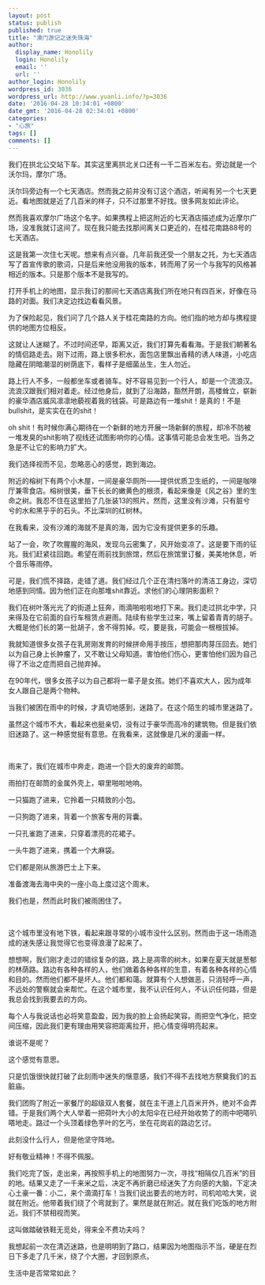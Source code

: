```yaml
---
layout: post
status: publish
published: true
title: "澳门游记之迷失珠海"
author:
  display_name: Honolily
  login: Honolily
  email: ''
  url: ''
author_login: Honolily
wordpress_id: 3036
wordpress_url: http://www.yuanli.info/?p=3036
date: '2016-04-28 10:34:01 +0800'
date_gmt: '2016-04-28 02:34:01 +0800'
categories:
- "心旅"
tags: []
comments: []
---
```

<p>我们在拱北公交站下车。其实这里离拱北关口还有一千二百米左右。旁边就是一个沃尔玛，摩尔广场。</p>
<p>沃尔玛旁边有一个七天酒店。然而我之前并没有订这个酒店，听闻有另一个七天更近。看地图就是近了几百米的样子，只不过那里不好找。很多网友如此评论。</p>
<p>然而我喜欢摩尔广场这个名字。如果携程上把这附近的七天酒店描述成为近摩尔广场，没准我就订这间了。现在我只能去找那间离关口更近的，在桂花南路88号的七天酒店。</p>
<p>这是我第一次住七天呢。想来有点兴奋。几年前我还受一个朋友之托，为七天酒店写了首宣传歌的歌词，只是后来他没用我的版本，转而用了另一个与我写的风格甚相近的版本。只是那个版本不是我写的。</p>
<p>打开手机上的地图，显示我订的那间七天酒店离我们所在地只有四百米，好像在马路的对面。我们决定边找边看看风景。</p>
<p>为了保险起见，我们问了几个路人关于桂花南路的方向。他们指的地方却与携程提供的地图方位相反。</p>
<p>这就让人迷糊了。不过时间还早，距离又近，我们打算先看看海。于是我们朝著名的情侣路走去。刚下过雨，路上很多积水，面包店里飘出香精的诱人味道，小吃店隐藏在阴暗潮湿的树荫底下，看样子是细菌丛生，生人勿近。</p>
<p>路上行人不多，一般都坐车或者骑车。好不容易见到一个行人，却是一个流浪汉。流浪汉跟我们相对着走。经过他身后，就到了沿海路，豁然开朗，高楼耸立，崭新的豪华酒店威风凛凛地藐视着我的钱袋。可是路边有一堆shit！是真的！不是bullshit，是实实在在的shit！</p>
<p>oh shit！有时候你满心期待在一个新鲜的地方开展一场新鲜的旅程，却冷不防被一堆发臭的shit影响了视线还试图影响你的心情。这事情可能总会发生吧。当务之急是不让它的影响力扩大。</p>
<p>我们选择视而不见，忽略恶心的感觉，跑到海边。</p>
<p>附近的榕树下有两个小木屋，一间是豪华厕所&mdash;&mdash;提供优质卫生纸的，一间是咖啡厅兼零食店。榕树很美，垂下长长的嫩黄色的根须，看起来像是《风之谷》里的生命之树。我忍不住在这里拍了几张装13的照片。然而，这里没有沙滩，只有脏兮兮的水和黑乎乎的石头。不比深圳的红树林。</p>
<p>在我看来，没有沙滩的海就不是真的海，因为它没有提供更多的乐趣。</p>
<p>站了一会，吹了吹腥腥的海风，发现乌云密集了，风开始变凉了。这是要下雨的征兆。我们赶紧往回跑。希望在雨前找到旅馆，然后在旅馆里订餐，美美地休息，听个音乐等雨停。</p>
<p>可是，我们慌不择路，走错了道。我们经过几个正在清扫落叶的清洁工身边，深切地感到同情。因为他们正在向那堆shit靠近。求他们的心理阴影面积？</p>
<p>我们在树叶落光光了的街道上狂奔，雨滴啪啦啦地打下来。我们走过拱北中学，只来得及在它前面的自行车租赁点避雨。陆续有些学生过来，嘴上留着青青的胡子。大概是他们长的第一批胡子，舍不得剪掉。哎，要是我，可能会一根根拔掉。</p>
<p>我就知道很多女孩子在乳房刚发育的时候拼命用手按压，想把那肉芽压回去。她们以为自己身上长肿瘤了，又不敢让父母知道。害怕他们伤心，更害怕他们因为自己得了不治之症而把自己抛弃掉。</p>
<p>在90年代，很多女孩子以为自己都将一辈子是女孩。她们不喜欢大人，因为成年女人跟自己是两个物种。</p>
<p>当我们被困在雨中的时候，才真切地感到，迷路了。在这个陌生的城市里迷路了。</p>
<p>虽然这个城市不大，看起来也挺亲切，没有过于豪华而高冷的建筑物。但是我们依旧迷路了。这一种感觉挺有意思。在我看来，这就像是几米的漫画一样。</p>
<p>&nbsp;</p>
<p>雨来了，我们在城市中奔走，跑进一个巨大的废弃的邮筒。</p>
<p>雨拍打在邮筒的金属外壳上，噼里啪啦地响。</p>
<p>一只猫跑了进来，它拎着一只精致的小包。</p>
<p>一只狗跑了进来，背着一个旅客专用的背囊。</p>
<p>一只孔雀跑了进来，只穿着漂亮的花裙子。</p>
<p>一头牛跑了进来，携着一个大麻袋。</p>
<p>它们都是刚从旅游巴士上下来。</p>
<p>准备渡海去海中央的一座小岛上度过这个周末。</p>
<p>我们也是，然而此时我们被雨困住了。</p>
<p>&nbsp;</p>
<p>这个城市里没有地下铁，看起来跟寻常的小城市没什么区别。然而由于这一场雨造成的迷失感让我觉得它也变得浪漫了起来了。</p>
<p>想想啊，我们刚才走过的错综复杂的路，路上是凋零的树木，如果在夏天就是葱郁的林荫路。路边有各种各样的人，他们做着各种各样的生意，有着各种各样的心情和目的。然而他们都不是坏人。他们都和蔼。就算有个人想做恶，只消轻呼一声，不远处的警察就会来帮忙。在这个城市里，我不认识任何人，不认识任何路，但是我总会找到我要去的方向。</p>
<p>每个人与我说话也必将笑意盈盈，因为我的脸上会扬起笑容。雨把空气净化，把空间压缩，因此我们更有理由用笑容把距离拉开，把心情变得明亮起来。</p>
<p>谁说不是呢？</p>
<p>这个感觉有意思。</p>
<p>只是饥饿很快就打破了此刻雨中迷失的惬意感，我们不得不去找地方祭奠我们的五脏庙。</p>
<p>我们团购了附近一家餐厅的超级双人套餐，就在主干道上几百米开外，绝对不会弄错。于是我们两个大人举着一把荷叶大小的太阳伞在已经开始收势了的雨中吧嗒叭嗒地走。路过一个头顶着绿色芋叶的乞丐，坐在花岗岩的路边乞讨。</p>
<p>此刻没什么行人，但是他坚守阵地。</p>
<p>好有敬业精神！不得不佩服。</p>
<p>我们吃完了饭，走出来，再按照手机上的地图努力一次，寻找&ldquo;相隔仅几百米&rdquo;的目的地。结果又走了一千来米之后，决定不再折磨已经迷失了方向感的大脑，下定决心土豪一番：小二，来个滴滴打车！当我们说出要去的地方时，司机哈哈大笑，说就在附近。他带着我们绕了个弯就到了。果然是就在附近。就在我们吃饭的地方附近。我们不禁相视而笑。</p>
<p>这叫做踏破铁鞋无觅处，得来全不费功夫吗？</p>
<p>我想起前一次在清迈迷路，也是明明到了路口，结果因为地图指示不当，硬是在烈日下多走了几千米，绕了个大圈，才回到原点。</p>
<p>生活中是否常常如此？</p>
<p>&nbsp;</p>
